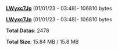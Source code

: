 [**LWyxc7Jp**](/data/LWyxc7Jp.txt) (01/01/23 - 03:48)- 106810 bytes

[**LWyxc7Jp**](/data/LWyxc7Jp.txt) (01/01/23 - 03:48)- 106810 bytes

**Total Datas**: 2478

**Total Size**: 15.84 MB / 15.8 MB